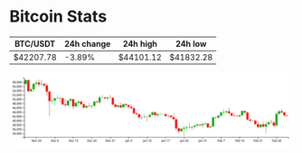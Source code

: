 # Bitcoin Stats

BTC/USDT|24h change|24h high|24h low|
|---|---|---|---|
|$42207.78|-3.89%|$44101.12|$41832.28|

<img src="./chart.svg">
